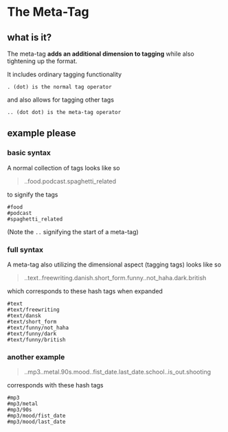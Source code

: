 
# The Meta-Tag

## what is it?

The meta-tag **adds an additional dimension to tagging** while also tightening up the format.

It includes ordinary tagging functionality

    . (dot) is the normal tag operator

and also allows for tagging other tags

    .. (dot dot) is the meta-tag operator

## example please


### basic syntax
A normal collection of tags looks like so

> ..food.podcast.spaghetti_related

to signify the tags

    #food
    #podcast
    #spaghetti_related

(Note the `..` signifying the start of a meta-tag)

### full syntax

A meta-tag also utilizing the dimensional aspect (tagging tags) looks like so

> ..text..freewriting.danish.short_form.funny..not_haha.dark.british

which corresponds to these hash tags when expanded

    #text
    #text/freewriting
    #text/dansk
    #text/short_form
    #text/funny/not_haha
    #text/funny/dark
    #text/funny/british

### another example

> ..mp3..metal.90s.mood..fist_date.last_date.school..is_out.shooting

corresponds with these hash tags

    #mp3
    #mp3/metal
    #mp3/90s
    #mp3/mood/fist_date
    #mp3/mood/last_date







